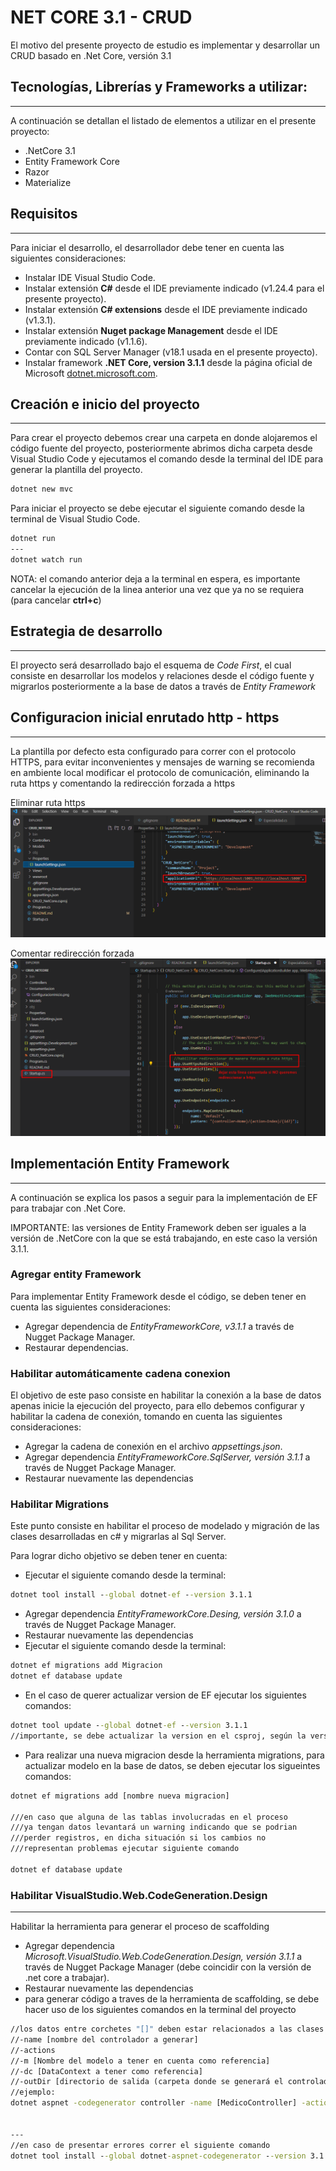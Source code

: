 # NET CORE 3.1 - CRUD

El motivo del presente proyecto de estudio es implementar y desarrollar un CRUD basado en .Net Core, versión 3.1
## Tecnologías, Librerías y Frameworks a utilizar:
---
A continuación se detallan el listado de elementos a utilizar en el presente proyecto:

- .NetCore 3.1
- Entity Framework Core
- Razor
- Materialize

## Requisitos
---
Para iniciar el desarrollo, el desarrollador debe tener en cuenta las siguientes consideraciones:

- Instalar IDE Visual Studio Code.
- Instalar extensión **C#** desde el IDE previamente indicado (v1.24.4 para el presente proyecto).
- Instalar extensión **C# extensions** desde el IDE previamente indicado (v1.3.1).
- Instalar extensión **Nuget package Management** desde el IDE previamente indicado (v1.1.6).
- Contar con SQL Server Manager (v18.1 usada en el presente proyecto).
- Instalar framework **.NET Core, version 3.1.1** desde la página oficial de Microsoft [dotnet.microsoft.com](https://dotnet.microsoft.com/en-us/download).

## Creación e inicio del proyecto
---
Para crear el proyecto debemos crear una carpeta en donde alojaremos el código fuente del proyecto, posteriormente abrimos dicha carpeta desde Visual Studio Code y ejecutamos el comando desde la terminal del IDE para generar la plantilla del proyecto.

```cmd
dotnet new mvc
```

Para iniciar el proyecto se debe ejecutar el siguiente comando desde la terminal de Visual Studio Code.

```cmd
dotnet run
---
dotnet watch run
```
NOTA: el comando anterior deja a la terminal en espera, es importante cancelar la ejecución de la linea anterior una vez que ya no se requiera (para cancelar **ctrl+c**)

## Estrategia de desarrollo
---
El proyecto será desarrollado bajo el esquema de *Code First*, el cual consiste en desarrollar los modelos y relaciones desde el código fuente y migrarlos posteriormente a la base de datos a través de *Entity Framework*

## Configuracion inicial enrutado http - https
---
La plantilla por defecto esta configurado para correr con el protocolo HTTPS, para evitar inconvenientes y mensajes de warning se recomienda en ambiente local modificar el protocolo de comunicación, eliminando la ruta https y comentando la redirección forzada a https

Eliminar ruta https
![Modificar enrutado https](/Documentacion/ConfiguracionInicio.png)

Comentar redirección forzada
![Modificar enrutado https](/Documentacion/redireccionHttps.png)

## Implementación Entity Framework
--------
A continuación se explica los pasos a seguir para la implementación de EF para trabajar con .Net Core.


IMPORTANTE: las versiones de Entity Framework deben ser iguales a la versión de .NetCore con la que se está trabajando, en este caso la versión 3.1.1.


### Agregar entity Framework

Para implementar Entity Framework desde el código, se deben tener en cuenta las siguientes consideraciones:

- Agregar dependencia de *EntityFrameworkCore, v3.1.1* a través de Nugget Package Manager.
- Restaurar  dependencias.

### Habilitar automáticamente cadena conexion
El objetivo de este paso consiste en habilitar la conexión a la base de datos apenas inicie la ejecución del proyecto, para ello debemos configurar y habilitar la cadena de conexión, tomando en cuenta las siguientes consideraciones:

- Agregar la cadena de conexión en el archivo *appsettings.json*.
- Agregar dependencia *EntityFrameworkCore.SqlServer, versión 3.1.1*  a través de Nugget Package Manager.
- Restaurar nuevamente las dependencias

### Habilitar Migrations
Este punto consiste en habilitar el proceso de modelado y migración de las clases desarrolladas en c# y migrarlas al Sql Server. 

Para lograr dicho objetivo se deben tener en cuenta:
- Ejecutar el siguiente comando desde la terminal:
```cmd
dotnet tool install --global dotnet-ef --version 3.1.1
```
- Agregar dependencia *EntityFrameworkCore.Desing, versión 3.1.0*  a través de Nugget Package Manager.
- Restaurar nuevamente las dependencias
- Ejecutar el siguiente comando desde la terminal:
```cmd
dotnet ef migrations add Migracion
dotnet ef database update
```
- En el caso de querer actualizar version de EF ejecutar los siguientes comandos:
```cmd
dotnet tool update --global dotnet-ef --version 3.1.1
//importante, se debe actualizar la version en el csproj, según la version a actualizar
```
- Para realizar una nueva migracion desde la herramienta migrations, para actualizar modelo en la base de datos, se deben ejecutar los sigueintes comandos:
```cmd
dotnet ef migrations add [nombre nueva migracion]

///en caso que alguna de las tablas involucradas en el proceso 
///ya tengan datos levantará un warning indicando que se podrian 
///perder registros, en dicha situación si los cambios no 
///representan problemas ejecutar siguiente comando

dotnet ef database update
```

### Habilitar VisualStudio.Web.CodeGeneration.Design
---
Habilitar la herramienta para generar el proceso de scaffolding

- Agregar dependencia *Microsoft.VisualStudio.Web.CodeGeneration.Design, versión 3.1.1*  a través de Nugget Package Manager (debe coincidir con la versión de .net core a trabajar).
- Restaurar nuevamente las dependencias
- para generar código a traves de la herramienta de scaffolding, se debe hacer uso de los siguientes comandos en la terminal del proyecto
```cmd
//los datos entre corchetes "[]" deben estar relacionados a las clases desarrolladas en la aplicacion
//-name [nombre del controlador a generar]
//-actions 
//-m [Nombre del modelo a tener en cuenta como referencia]
//-dc [DataContext a tener como referencia]
//-outDir [directorio de salida (carpeta donde se generará el controlador)]
//ejemplo:
dotnet aspnet -codegenerator controller -name [MedicoController] -actions -m [Medico] -dc [TurnosContext] -outDir [Controllers]


---
//en caso de presentar errores correr el siguiente comando
dotnet tool install --global dotnet-aspnet-codegenerator --version 3.1.1

```